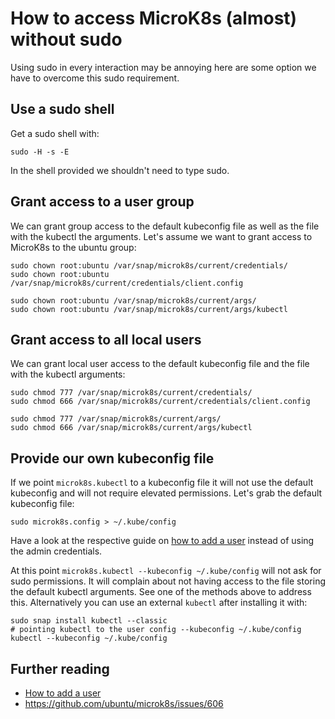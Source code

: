 # How to access MicroK8s (almost) without sudo
Using sudo in every interaction may be annoying here are
some option we have to overcome this sudo requirement.

## Use a sudo shell
Get a sudo shell with:
```
sudo -H -s -E
```

In the shell provided we shouldn't need to type sudo.


## Grant access to a user group
We can grant group access to the default kubeconfig file as well as the
file with the kubectl the arguments. Let's assume we want to grant access
to MicroK8s to the ubuntu group:
```
sudo chown root:ubuntu /var/snap/microk8s/current/credentials/
sudo chown root:ubuntu /var/snap/microk8s/current/credentials/client.config

sudo chown root:ubuntu /var/snap/microk8s/current/args/
sudo chown root:ubuntu /var/snap/microk8s/current/args/kubectl
```


## Grant access to all local users
We can grant local user access to the default kubeconfig file
and the file with the kubectl arguments:
```
sudo chmod 777 /var/snap/microk8s/current/credentials/
sudo chmod 666 /var/snap/microk8s/current/credentials/client.config

sudo chmod 777 /var/snap/microk8s/current/args/
sudo chmod 666 /var/snap/microk8s/current/args/kubectl
```


## Provide our own kubeconfig file
If we point `microk8s.kubectl` to a kubeconfig file it will not use the
default kubeconfig and will not require elevated permissions.
Let's grab the default kubeconfig file:
```
sudo microk8s.config > ~/.kube/config
```

Have a look at the respective guide on [how to add a user](docs/add-a-user.md)
instead of using the admin credentials.

At this point `microk8s.kubectl --kubeconfig ~/.kube/config` will
not ask for sudo permissions. It will complain about not having access
to the file storing the default kubectl arguments. See one of the methods
above to address this. Alternatively you can use an external `kubectl` after installing it with:
```
sudo snap install kubectl --classic
# pointing kubectl to the user config --kubeconfig ~/.kube/config
kubectl --kubeconfig ~/.kube/config
```


## Further reading
- [How to add a user](docs/add-a-user.md)
- https://github.com/ubuntu/microk8s/issues/606